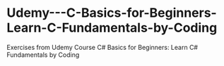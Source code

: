 # Udemy---C-Basics-for-Beginners-Learn-C-Fundamentals-by-Coding
Exercises from Udemy Course C# Basics for Beginners: Learn C# Fundamentals by Coding
